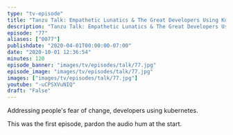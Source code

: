 ```yaml
---
type: "tv-episode"
title: "Tanzu Talk: Empathetic Lunatics & The Great Developers Using Kubernetes Scare"
description: "Tanzu Talk: Empathetic Lunatics & The Great Developers Using Kubernetes Scare"
episode: "77"
aliases: ["0077"]
publishdate: "2020-04-01T00:00:00-07:00"
date: "2020-10-01 12:36:54"
minutes: 120
episode_banner: "images/tv/episodes/talk/77.jpg"
episode_image: "images/tv/episodes/talk/77.jpg"
images: ["images/tv/episodes/talk/77.jpg"]
youtube: "-uCPSXVuNIQ"
draft: "False"
---
```


Addressing people's fear of change, developers using kubernetes.

This was the first episode, pardon the audio hum at the start.